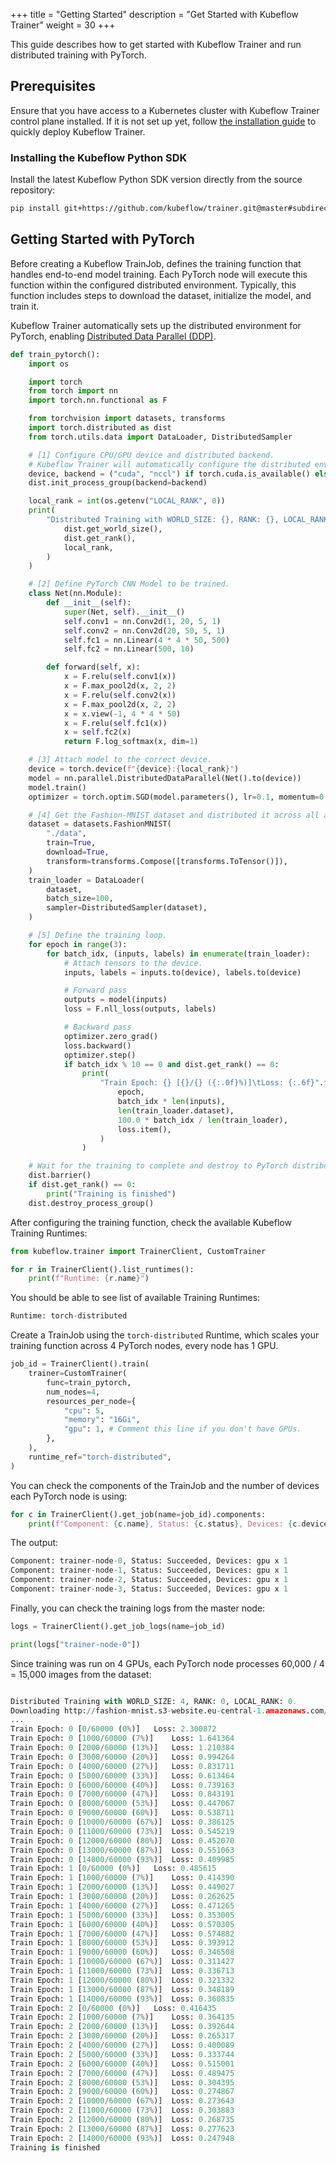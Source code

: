 +++
title = "Getting Started"
description = "Get Started with Kubeflow Trainer"
weight = 30
+++

This guide describes how to get started with Kubeflow Trainer and run distributed training
with PyTorch.

## Prerequisites

Ensure that you have access to a Kubernetes cluster with Kubeflow Trainer
control plane installed. If it is not set up yet, follow
[the installation guide](/docs/components/trainer/operator-guides/installation) to quickly deploy
Kubeflow Trainer.

### Installing the Kubeflow Python SDK

Install the latest Kubeflow Python SDK version directly from the source repository:

```bash
pip install git+https://github.com/kubeflow/trainer.git@master#subdirectory=sdk
```

## Getting Started with PyTorch

Before creating a Kubeflow TrainJob, defines the training function that handles end-to-end model
training. Each PyTorch node will execute this function within the configured distributed environment.
Typically, this function includes steps to download the dataset, initialize the model, and train it.

Kubeflow Trainer automatically sets up the distributed environment for PyTorch, enabling
[Distributed Data Parallel (DDP)](https://pytorch.org/tutorials/intermediate/ddp_tutorial.html).

```python
def train_pytorch():
    import os

    import torch
    from torch import nn
    import torch.nn.functional as F

    from torchvision import datasets, transforms
    import torch.distributed as dist
    from torch.utils.data import DataLoader, DistributedSampler

    # [1] Configure CPU/GPU device and distributed backend.
    # Kubeflow Trainer will automatically configure the distributed environment.
    device, backend = ("cuda", "nccl") if torch.cuda.is_available() else ("cpu", "gloo")
    dist.init_process_group(backend=backend)

    local_rank = int(os.getenv("LOCAL_RANK", 0))
    print(
        "Distributed Training with WORLD_SIZE: {}, RANK: {}, LOCAL_RANK: {}.".format(
            dist.get_world_size(),
            dist.get_rank(),
            local_rank,
        )
    )

    # [2] Define PyTorch CNN Model to be trained.
    class Net(nn.Module):
        def __init__(self):
            super(Net, self).__init__()
            self.conv1 = nn.Conv2d(1, 20, 5, 1)
            self.conv2 = nn.Conv2d(20, 50, 5, 1)
            self.fc1 = nn.Linear(4 * 4 * 50, 500)
            self.fc2 = nn.Linear(500, 10)

        def forward(self, x):
            x = F.relu(self.conv1(x))
            x = F.max_pool2d(x, 2, 2)
            x = F.relu(self.conv2(x))
            x = F.max_pool2d(x, 2, 2)
            x = x.view(-1, 4 * 4 * 50)
            x = F.relu(self.fc1(x))
            x = self.fc2(x)
            return F.log_softmax(x, dim=1)

    # [3] Attach model to the correct device.
    device = torch.device(f"{device}:{local_rank}")
    model = nn.parallel.DistributedDataParallel(Net().to(device))
    model.train()
    optimizer = torch.optim.SGD(model.parameters(), lr=0.1, momentum=0.9)

    # [4] Get the Fashion-MNIST dataset and distributed it across all available devices.
    dataset = datasets.FashionMNIST(
        "./data",
        train=True,
        download=True,
        transform=transforms.Compose([transforms.ToTensor()]),
    )
    train_loader = DataLoader(
        dataset,
        batch_size=100,
        sampler=DistributedSampler(dataset),
    )

    # [5] Define the training loop.
    for epoch in range(3):
        for batch_idx, (inputs, labels) in enumerate(train_loader):
            # Attach tensors to the device.
            inputs, labels = inputs.to(device), labels.to(device)

            # Forward pass
            outputs = model(inputs)
            loss = F.nll_loss(outputs, labels)

            # Backward pass
            optimizer.zero_grad()
            loss.backward()
            optimizer.step()
            if batch_idx % 10 == 0 and dist.get_rank() == 0:
                print(
                    "Train Epoch: {} [{}/{} ({:.0f}%)]\tLoss: {:.6f}".format(
                        epoch,
                        batch_idx * len(inputs),
                        len(train_loader.dataset),
                        100.0 * batch_idx / len(train_loader),
                        loss.item(),
                    )
                )

    # Wait for the training to complete and destroy to PyTorch distributed process group.
    dist.barrier()
    if dist.get_rank() == 0:
        print("Training is finished")
    dist.destroy_process_group()
```

After configuring the training function, check the available Kubeflow Training Runtimes:

```python
from kubeflow.trainer import TrainerClient, CustomTrainer

for r in TrainerClient().list_runtimes():
    print(f"Runtime: {r.name}")
```

You should be able to see list of available Training Runtimes:

```python
Runtime: torch-distributed
```

Create a TrainJob using the `torch-distributed` Runtime, which scales your training function across
4 PyTorch nodes, every node has 1 GPU.

```python
job_id = TrainerClient().train(
    trainer=CustomTrainer(
        func=train_pytorch,
        num_nodes=4,
        resources_per_node={
            "cpu": 5,
            "memory": "16Gi",
            "gpu": 1, # Comment this line if you don't have GPUs.
        },
    ),
    runtime_ref="torch-distributed",
)
```

You can check the components of the TrainJob and the number of devices each PyTorch node is using:

```python
for c in TrainerClient().get_job(name=job_id).components:
    print(f"Component: {c.name}, Status: {c.status}, Devices: {c.device} x {c.device_count}")
```

The output:

```python
Component: trainer-node-0, Status: Succeeded, Devices: gpu x 1
Component: trainer-node-1, Status: Succeeded, Devices: gpu x 1
Component: trainer-node-2, Status: Succeeded, Devices: gpu x 1
Component: trainer-node-3, Status: Succeeded, Devices: gpu x 1
```

Finally, you can check the training logs from the master node:

```python
logs = TrainerClient().get_job_logs(name=job_id)

print(logs["trainer-node-0"])
```

Since training was run on 4 GPUs, each PyTorch node processes 60,000 / 4 = 15,000 images
from the dataset:

```python

Distributed Training with WORLD_SIZE: 4, RANK: 0, LOCAL_RANK: 0.
Downloading http://fashion-mnist.s3-website.eu-central-1.amazonaws.com/train-images-idx3-ubyte.gz
...
Train Epoch: 0 [0/60000 (0%)]	Loss: 2.300872
Train Epoch: 0 [1000/60000 (7%)]	Loss: 1.641364
Train Epoch: 0 [2000/60000 (13%)]	Loss: 1.210384
Train Epoch: 0 [3000/60000 (20%)]	Loss: 0.994264
Train Epoch: 0 [4000/60000 (27%)]	Loss: 0.831711
Train Epoch: 0 [5000/60000 (33%)]	Loss: 0.613464
Train Epoch: 0 [6000/60000 (40%)]	Loss: 0.739163
Train Epoch: 0 [7000/60000 (47%)]	Loss: 0.843191
Train Epoch: 0 [8000/60000 (53%)]	Loss: 0.447067
Train Epoch: 0 [9000/60000 (60%)]	Loss: 0.538711
Train Epoch: 0 [10000/60000 (67%)]	Loss: 0.386125
Train Epoch: 0 [11000/60000 (73%)]	Loss: 0.545219
Train Epoch: 0 [12000/60000 (80%)]	Loss: 0.452070
Train Epoch: 0 [13000/60000 (87%)]	Loss: 0.551063
Train Epoch: 0 [14000/60000 (93%)]	Loss: 0.409985
Train Epoch: 1 [0/60000 (0%)]	Loss: 0.485615
Train Epoch: 1 [1000/60000 (7%)]	Loss: 0.414390
Train Epoch: 1 [2000/60000 (13%)]	Loss: 0.449027
Train Epoch: 1 [3000/60000 (20%)]	Loss: 0.262625
Train Epoch: 1 [4000/60000 (27%)]	Loss: 0.471265
Train Epoch: 1 [5000/60000 (33%)]	Loss: 0.353005
Train Epoch: 1 [6000/60000 (40%)]	Loss: 0.570305
Train Epoch: 1 [7000/60000 (47%)]	Loss: 0.574882
Train Epoch: 1 [8000/60000 (53%)]	Loss: 0.393912
Train Epoch: 1 [9000/60000 (60%)]	Loss: 0.346508
Train Epoch: 1 [10000/60000 (67%)]	Loss: 0.311427
Train Epoch: 1 [11000/60000 (73%)]	Loss: 0.336713
Train Epoch: 1 [12000/60000 (80%)]	Loss: 0.321332
Train Epoch: 1 [13000/60000 (87%)]	Loss: 0.348189
Train Epoch: 1 [14000/60000 (93%)]	Loss: 0.360835
Train Epoch: 2 [0/60000 (0%)]	Loss: 0.416435
Train Epoch: 2 [1000/60000 (7%)]	Loss: 0.364135
Train Epoch: 2 [2000/60000 (13%)]	Loss: 0.392644
Train Epoch: 2 [3000/60000 (20%)]	Loss: 0.265317
Train Epoch: 2 [4000/60000 (27%)]	Loss: 0.400089
Train Epoch: 2 [5000/60000 (33%)]	Loss: 0.333744
Train Epoch: 2 [6000/60000 (40%)]	Loss: 0.515001
Train Epoch: 2 [7000/60000 (47%)]	Loss: 0.489475
Train Epoch: 2 [8000/60000 (53%)]	Loss: 0.304395
Train Epoch: 2 [9000/60000 (60%)]	Loss: 0.274867
Train Epoch: 2 [10000/60000 (67%)]	Loss: 0.273643
Train Epoch: 2 [11000/60000 (73%)]	Loss: 0.303883
Train Epoch: 2 [12000/60000 (80%)]	Loss: 0.268735
Train Epoch: 2 [13000/60000 (87%)]	Loss: 0.277623
Train Epoch: 2 [14000/60000 (93%)]	Loss: 0.247948
Training is finished
```

